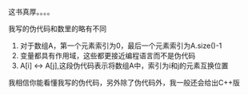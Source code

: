 这书真厚。。。。

我写的伪代码和数里的略有不同

1. 对于数组A，第一个元素索引为0，最后一个元素索引为A.size()-1
2. 变量都具有作用域，这些都更接近编程语言而不是伪代码
3. A[i] <-> A[j],这段伪代码表示将数组A中，索引为i和j的元素互换位置

我相信你能看懂我写的伪代码，另外除了伪代码外，我一般还会给出C++版